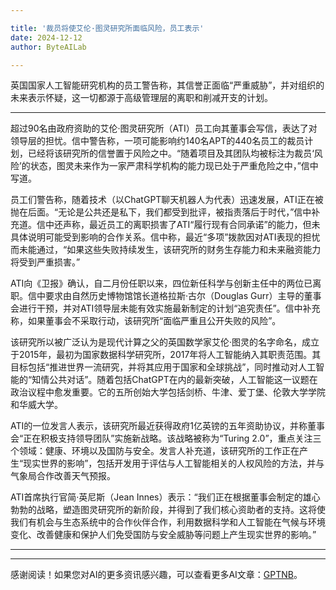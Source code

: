 ```yaml
---

title: '裁员将使艾伦·图灵研究所面临风险，员工表示'
date: 2024-12-12
author: ByteAILab

---
```


英国国家人工智能研究机构的员工警告称，其信誉正面临“严重威胁”，并对组织的未来表示怀疑，这一切都源于高级管理层的离职和削减开支的计划。

---
超过90名由政府资助的艾伦·图灵研究所（ATI）员工向其董事会写信，表达了对领导层的担忧。信中警告称，一项可能影响约140名APT的440名员工的裁员计划，已经将该研究所的信誉置于风险之中。“随着项目及其团队均被标注为裁员‘风险’的状态，图灵未来作为一家严肃科学机构的能力现已处于严重危险之中，”信中写道。

员工们警告称，随着技术（以ChatGPT聊天机器人为代表）迅速发展，ATI正在被抛在后面。“无论是公共还是私下，我们都受到批评，被指责落后于时代，”信中补充道。信中还声称，最近员工的离职损害了ATI“履行现有合同承诺”的能力，但未具体说明可能受到影响的合作关系。信中称，最近“多项”拨款因对ATI表现的担忧而未能通过，“如果这些失败持续发生，该研究所的财务生存能力和未来融资能力将受到严重损害。”

ATI向《卫报》确认，自二月份任职以来，四位新任科学与创新主任中的两位已离职。信中要求由自然历史博物馆馆长道格拉斯·古尔（Douglas Gurr）主导的董事会进行干预，并对ATI领导层未能有效实施最新制定的计划“追究责任”。信中补充称，如果董事会不采取行动，该研究所“面临严重且公开失败的风险”。

该研究所以被广泛认为是现代计算之父的英国数学家艾伦·图灵的名字命名，成立于2015年，最初为国家数据科学研究所，2017年将人工智能纳入其职责范围。其目标包括“推进世界一流研究，并将其应用于国家和全球挑战”，同时推动对人工智能的“知情公共对话”。随着包括ChatGPT在内的最新突破，人工智能这一议题在政治议程中愈发重要。它的五所创始大学包括剑桥、牛津、爱丁堡、伦敦大学学院和华威大学。

ATI的一位发言人表示，该研究所最近获得政府1亿英镑的五年资助协议，并称董事会“正在积极支持领导团队”实施新战略。该战略被称为“Turing 2.0”，重点关注三个领域：健康、环境以及国防与安全。发言人补充道，该研究所的工作正在产生“现实世界的影响”，包括开发用于评估与人工智能相关的人权风险的方法，并与气象局合作改善天气预报。

ATI首席执行官简·英尼斯（Jean Innes）表示：“我们正在根据董事会制定的雄心勃勃的战略，塑造图灵研究所的新阶段，并得到了我们核心资助者的支持。这将使我们有机会与生态系统中的合作伙伴合作，利用数据科学和人工智能在气候与环境变化、改善健康和保护人们免受国防与安全威胁等问题上产生现实世界的影响。”

---
---
感谢阅读！如果您对AI的更多资讯感兴趣，可以查看更多AI文章：[GPTNB](https://gptnb.com)。
